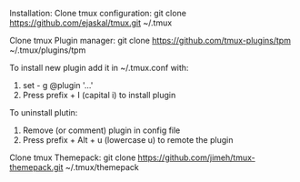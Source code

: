 Installation: 
Clone tmux configuration:
git clone https://github.com/ejaskal/tmux.git ~/.tmux

Clone tmux Plugin manager:
git clone https://github.com/tmux-plugins/tpm ~/.tmux/plugins/tpm

To install new plugin add it in ~/.tmux.conf with:
1. set - g @plugin '...'
2. Press prefix + I (capital i) to install plugin

To uninstall plutin:
1. Remove (or comment) plugin in config file
2. Press prefix + Alt + u (lowercase u) to remote the plugin


Clone tmux Themepack:
git clone https://github.com/jimeh/tmux-themepack.git ~/.tmux/themepack


